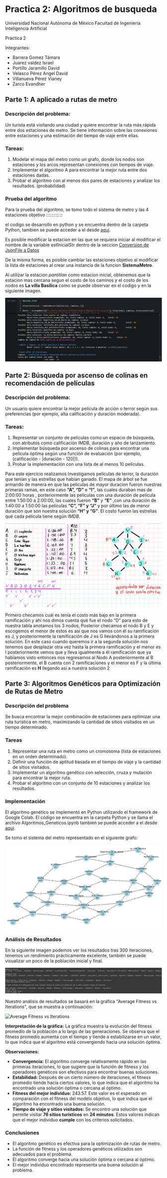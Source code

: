 # Practica 2: Algoritmos de busqueda

Universidad Nacional Autónoma de México 
Facultad de Ingeniería 
Inteligencia Artificial 

Práctica 2 

Integrantes:
- Barrera Gomez Támara 
- Juarez valdez Israel 
- Portillo Jaramillo David
- Velasco Pérez Angel David
- Villanueva Pérez Vianey
- Zarco Evandher

## Parte 1: A aplicado a rutas de metro

### Descripción del problema:
Un turista está visitando una ciudad y quiere encontrar la ruta más rápida entre dos estaciones de metro. Se tiene información sobre las conexiones entre estaciones y una estimación del tiempo de viaje entre ellas.

### Tareas:
1. Modelar el mapa del metro como un grafo, donde los nodos son estaciones y los arcos representan conexiones con tiempos de viaje.
2. Implementar el algoritmo A para encontrar la mejor ruta entre dos estaciones dadas.
3. Probar el algoritmo con al menos dos pares de estaciones y analizar los resultados.
(probabilidad)

### Prueba del algoritmo

Para la prueba del algoritmo, se tomo todo el sistema de metro y las 4 estaciones objetivo :::::::::::::

el codigo se desarrollo en python y se encuentra dentro de la carpeta Python, tambien se puede acceder a el desde [aqui](./Python/AStar.ipynb).

Es posible modificar la estacion en las que se requiera iniciar al modificar el nombre de la variable estInicialStr dentro de la seccion [Conversion de JsonFile a Datos](./Python/AStar.ipynb#'ConversiondeJsonFileaDatos')

De la misma forma, es posible cambiar las estaciones objetivo 
al modificar la lista de estaciones al crear una instancia de la funcion **SistemaMetro**.

Al utilizar la estacion *pantitlan* como estacion inicial, obtenemos que la estacion mas cercana segun el costo de los caminos y el costo de los nodos es **La villa Basilica** como se puede observar en el codigo y en la siguiente imagen.

![ImagenAStar](./Images/AStarResults.jpeg)

## Parte 2: Búsqueda por ascenso de colinas en recomendación de películas 
### Descripción del problema: 
Un usuario quiere encontrar la mejor película de acción o terror según sus preferencias (por ejemplo, alta calificación y duración moderada). 

### Tareas: 
1. Representar un conjunto de películas como un espacio de búsqueda, con atributos como calificación IMDB, duración y año de lanzamiento. 
2. Implementar búsqueda por ascenso de colinas para encontrar una película óptima según una función de evaluación (por ejemplo, (calificación - |duración - 120|)). 
3. Probar la implementación con una lista de al menos 10 películas.

Para este ejercicio realizamos Investigamos películas de terror, la duración que tenían y las estrellas que habían ganado. El mapa de árbol se fue armando de manera en que las peliculas de mayor duracion fueron nuestras primeras ramas, en este caso **“A”, “D”** e **“I”**, las cuales duraban mas de 2:00:00 horas , porteriormente las peliculas con una duración de película entre 1:50:00 a 2:00:00, las cuales fueron **“B”** y **“E”** ,con una duración de 1:40:00 a 1:50:00 las películas **“C”, “F” y “J”**  y por último las de menor duración que son nuestra solución **“H” y “G”**.
El costo fueron las estrellas qué cada película tiene según *IMDB*.

![ImagenColinas](./Images/Colinas.jpeg)

Primero checamos cuál es tenía el costo más bajo en la primera ramificación y ahí nos dimos cuenta qué fue el nodo “D” para esto de nuestra tabla anotamos los 3 nodos, Posterior checamos el nodo B y E  y escogemos el menor de estos es así que nos vamos con él su ramificación es J, y posteriormente la ramificación de J es G llevándonos a la primera solución. En este caso cuando queremos ir a la segunda solución nos tenemos que desplazar otra vez hasta la primera ramificación y el menor es I posteriormente vemos que y lleva igualmente a él ramificación que ya habíamos visto entonces nos regresamos al Nodo A posteriormente al B posteriormente, el B cuenta con 2 ramificaciones y el menor es F y  la última ramificación es **H** llegando así a nuestra solución 2

## Parte 3: Algoritmos Genéticos para Optimización de Rutas de Metro
### Descripción del problema
Se busca encontrar la mejor combinación de estaciones para optimizar una ruta turística en metro, maximizando la cantidad de sitios visitados en un tiempo determinado.

### Tareas
1. Representar una ruta en metro como un cromosoma (lista de estaciones en un orden determinado).
2. Definir una función de aptitud basada en el tiempo de viaje y la cantidad de sitios visitados.
3. Implementar un algoritmo genético con selección, cruza y mutación para encontrar la mejor ruta.
4. Probar el algoritmo con un conjunto de 10 estaciones y analizar los resultados.

### Implementación
El algoritmo genético se implementó en Python utilizando el framework de Google Colab. El código se encuentra en la carpeta Python y se llama  el archivo Algoritmos_Geneticos.ipynb tambien se puede acceder a el desde [aqui](./Python/Algoritmos_Geneticos.ipynb).

Se tomo el sistema del metro representado en el siguiente grafo:

![Grafo Metro](./Images/grafo_metro.png)

### Análisis de Resultados
En la siguiente imagen podemos ver los resultados tras 300 iteraciones, tenemos un rendimiento prácticamente excelente, también se puede visualizar un poco de la población inicial y final.

![Resultados](./Images/resultados_text.png)

Nuestro análisis de resultados se basará en la gráfica "Average Fitness vs Iterations", que se muestra a continuación:

![Average Fitness vs Iterations](./Images/resultados_gráfica.png)

**Interpretación de la gráfica:**
La gráfica muestra la evolución del fitness promedio de la población a lo largo de las generaciones. Se observa que el fitness promedio aumenta con el tiempo y tiende a estabilizarse en un valor, lo que indica que el algoritmo está convergiendo hacia una solución óptima.

**Observaciones:**

* **Convergencia:** El algoritmo converge relativamente rápido en las primeras iteraciones, lo que sugiere que la función de fitness y los operadores genéticos son efectivos para encontrar buenas soluciones.
* **Estabilidad:** Después de un cierto número de iteraciones, el fitness promedio tiende hacia ciertos valores, lo que indica que el algoritmo ha encontrado una solución óptima o cercana al óptimo.
* **Fitness del mejor individuo:** 243.57. Este valor es el esperado en comparación con el fitness del modelo objetivo, lo que indica que el algoritmo ha encontrado una buena solución.
* **Tiempo de viaje y sitios visitados:** Se encontró una solución que permite visitar **76 sitios turísticos** en **24 minutos**. Estos valores indican que el mejor individuo **cumple** con los criterios solicitados.

### Conclusiones
* El algoritmo genético es efectiva para la optimización de rutas de metro.
* La función de fitness y los operadores genéticos utilizados son adecuados para el problema.
* El algoritmo converge hacia una solución óptima o cercana al óptimo.
* El mejor individuo encontrado representa una buena solución al problema.
